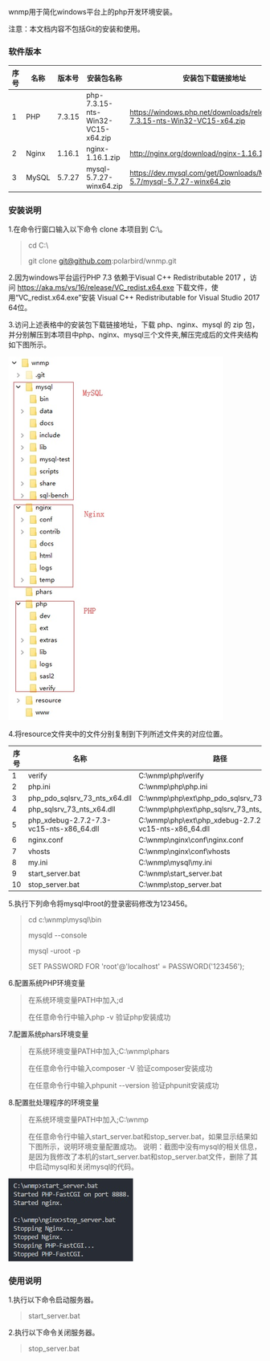 wnmp用于简化windows平台上的php开发环境安装。

注意：本文档内容不包括Git的安装和使用。

### 软件版本

 序号 | 名称 | 版本号 | 安装包名称 | 安装包下载链接地址
 ---- | ---- | ---- | ---- | ---- 
 1      | PHP    | 7.3.15  | php-7.3.15-nts-Win32-VC15-x64.zip  | https://windows.php.net/downloads/releases/php-7.3.15-nts-Win32-VC15-x64.zip
 2      | Nginx  | 1.16.1 | nginx-1.16.1.zip                  | http://nginx.org/download/nginx-1.16.1.zip
 3      | MySQL  | 5.7.27 | mysql-5.7.27-winx64.zip           | https://dev.mysql.com/get/Downloads/MySQL-5.7/mysql-5.7.27-winx64.zip

### 安装说明

1.在命令行窗口输入以下命令 clone 本项目到 C:\。
>
>cd C:\
>
>git clone git@github.com:polarbird/wnmp.git
>

2.因为windows平台运行PHP 7.3 依赖于Visual C++ Redistributable 2017 ，访问 https://aka.ms/vs/16/release/VC_redist.x64.exe 下载文件，使用“VC_redist.x64.exe”安装 Visual C++ Redistributable for Visual Studio 2017 64位。

3.访问上述表格中的安装包下载链接地址，下载 php、nginx、mysql 的 zip 包，并分别解压到本项目中php、nginx、mysql三个文件夹,解压完成后的文件夹结构如下图所示。

![图片](https://github.com/polarbird/wnmp/blob/master/resource/fc955a70-6e22-11e8-81cd-27cee32a117f.jpg?raw=true)

4.将resource文件夹中的文件分别复制到下列所述文件夹的对应位置。

 序号 | 名称 | 路径
 ---- | ---- | ----
 1      | verify                                   | C:\wnmp\php\verify
 2      | php.ini                                  | C:\wnmp\php\php.ini
 3      | php_pdo_sqlsrv_73_nts_x64.dll            | C:\wnmp\php\ext\php_pdo_sqlsrv_73_nts_x64.dll
 4      | php_sqlsrv_73_nts_x64.dll                | C:\wnmp\php\ext\php_sqlsrv_73_nts_x64.dll
 5      | php_xdebug-2.7.2-7.3-vc15-nts-x86_64.dll | C:\wnmp\php\ext\php_xdebug-2.7.2-7.3-vc15-nts-x86_64.dll
 6      | nginx.conf                               | C:\wnmp\nginx\conf\nginx.conf
 7      | vhosts                                   | C:\wnmp\nginx\conf\vhosts
 8      | my.ini                                   | C:\wnmp\mysql\my.ini
 9      | start_server.bat                         | C:\wnmp\start_server.bat
 10     | stop_server.bat                          | C:\wnmp\stop_server.bat

5.执行下列命令将mysql中root的登录密码修改为123456。
>
>cd c:\wnmp\mysql\bin
>
>mysqld --console
>
>mysql -uroot -p
>
>SET PASSWORD FOR 'root'@'localhost' = PASSWORD('123456');
>

6.配置系统PHP环境变量
>
>在系统环境变量PATH中加入;d
>
>在任意命令行中输入php -v 验证php安装成功
>

7.配置系统phars环境变量
>
>在系统环境变量PATH中加入;C:\wnmp\phars
>
>在任意命令行中输入composer -V 验证composer安装成功
>
>在任意命令行中输入phpunit --version 验证phpunit安装成功
>

8.配置批处理程序的环境变量
>
>在系统环境变量PATH中加入;C:\wnmp
>
>在任意命令行中输入start_server.bat和stop_server.bat，如果显示结果如下图所示，说明环境变量配置成功。
>说明：截图中没有mysql的相关信息，是因为我修改了本机的start_server.bat和stop_server.bat文件，删除了其中启动mysql和关闭mysql的代码。
>

![图片](https://github.com/polarbird/wnmp/blob/master/resource/cade30f0-6e23-11e8-b836-7196cc07eb35.jpg?raw=true)

### 使用说明

1.执行以下命令启动服务器。
>
>start_server.bat
>

2.执行以下命令关闭服务器。
>
>stop_server.bat
>
